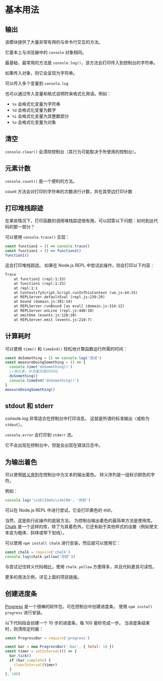 # 基本用法

## 输出

该模块提供了大量非常有用的与命令行交互的方法。

它基本上与浏览器中的 `console` 对象相同。

最基础、最常用的方法是 `console.log()`，该方法会打印传入到控制台的字符串。

如果传入对象，则它会呈现为字符串。

可以传入多个变量到 `console.log`

也可以通过传入变量和格式说明符来格式化用语。例如：
- `%s` 会格式化变量为字符串
- `%d` 会格式化变量为数字
- `%i` 会格式化变量为其整数部分
- `%o` 会格式化变量为对象

## 清空

`console.clear()` 会清除控制台（其行为可能取决于所使用的控制台）。

## 元素计数

`console.count()` 是一个便利的方法。

count 方法会对打印的字符串的次数进行计数，并在其旁边打印计数

## 打印堆栈踪迹

在某些情况下，打印函数的调用堆栈踪迹很有用，可以回答以下问题：如何到达代码的那一部分？

可以使用 `console.trace()` 实现：

```javascript
const function2 = () => console.trace()
const function1 = () => function2()
function1()
```

这会打印堆栈踪迹。 如果在 Node.js REPL 中尝试此操作，则会打印以下内容：

```txt
Trace
    at function2 (repl:1:33)
    at function1 (repl:1:25)
    at repl:1:1
    at ContextifyScript.Script.runInThisContext (vm.js:44:33)
    at REPLServer.defaultEval (repl.js:239:29)
    at bound (domain.js:301:14)
    at REPLServer.runBound [as eval] (domain.js:314:12)
    at REPLServer.onLine (repl.js:440:10)
    at emitOne (events.js:120:20)
    at REPLServer.emit (events.js:210:7)
```

## 计算耗时

可以使用 `time()` 和 `timeEnd()` 轻松地计算函数运行所需的时间：

```javascript
const doSomething = () => console.log('测试')
const measureDoingSomething = () => {
  console.time('doSomething()')
  //做点事，并测量所需的时间。
  doSomething()
  console.timeEnd('doSomething()')
}
measureDoingSomething()
```

## stdout 和 stderr

console.log 非常适合在控制台中打印消息。 这就是所谓的标准输出（或称为 `stdout`）。

`console.error` 会打印到 `stderr` 流。

它不会出现在控制台中，但是会出现在错误日志中。

## 为输出着色

可以使用[转义序列](https://gist.github.com/iamnewton/8754917)在控制台中为文本的输出着色。 转义序列是一组标识颜色的字符。

例如：

```javascript
console.log('\x1b[33m%s\x1b[0m', '你好')
```

可以在 Node.js REPL 中进行尝试，它会打印黄色的 `你好`。

当然，这是执行此操作的底层方法。 为控制台输出着色的最简单方法是使用库。 [Chalk](https://github.com/chalk/chalk) 是一个这样的库，除了为其着色外，它还有助于其他样式的设置（例如使文本变为粗体、斜体或带下划线）。

可以使用 `npm install chalk` 进行安装，然后就可以使用它：

```javascript
const chalk = require('chalk')
console.log(chalk.yellow('你好'))
```

与尝试记住转义代码相比，使用 `chalk.yellow` 方便得多，并且代码更具可读性。

更多的用法示例，详见上面的项目链接。

## 创建进度条

[Progress](https://www.npmjs.com/package/progress) 是一个很棒的软件包，可在控制台中创建进度条。 使用 `npm install progress` 进行安装。

以下代码段会创建一个 10 步的进度条，每 100 毫秒完成一步。 当进度条结束时，则清除定时器：

```javascript
const ProgressBar = require('progress')

const bar = new ProgressBar(':bar', { total: 10 })
const timer = setInterval(() => {
  bar.tick()
  if (bar.complete) {
    clearInterval(timer)
  }
}, 100)
```